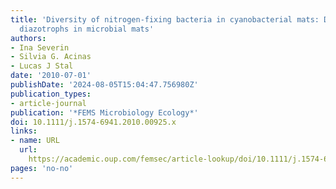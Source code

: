 ```yaml
---
title: 'Diversity of nitrogen-fixing bacteria in cyanobacterial mats: Diversity of
  diazotrophs in microbial mats'
authors:
- Ina Severin
- Silvia G. Acinas
- Lucas J Stal
date: '2010-07-01'
publishDate: '2024-08-05T15:04:47.756980Z'
publication_types:
- article-journal
publication: '*FEMS Microbiology Ecology*'
doi: 10.1111/j.1574-6941.2010.00925.x
links:
- name: URL
  url: 
    https://academic.oup.com/femsec/article-lookup/doi/10.1111/j.1574-6941.2010.00925.x
pages: 'no-no'
---
```

